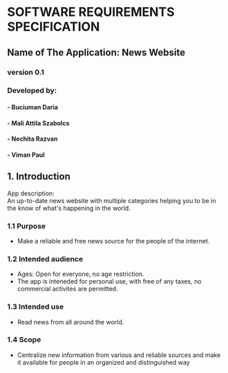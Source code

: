 # SOFTWARE REQUIREMENTS SPECIFICATION

## Name of The Application: **News Website**

### version 0.1

### Developed by:

#### - Buciuman Daria

#### - Mali Attila Szabolcs

#### - Nechita Razvan

#### - Viman Paul

## 1. Introduction

App description:  
 An up-to-date news website with multiple categories helping you to be in the know of what's happening in the world.

### 1.1 Purpose

- Make a reliable and free news source for the people of the internet.

### 1.2 Intended audience

- Ages: Open for everyone, no age restriction.
- The app is inteneded for personal use, with free of any taxes, no commercial activites are permitted.

### 1.3 Intended use

- Read news from all around the world.

### 1.4 Scope

- Centralize new information from various and reliable sources and make it available for people in an organized and distinguished way
